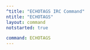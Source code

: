 ```yaml
---
^title: "ECHOTAGS IRC Command"
ntitle: "ECHOTAGS"
layout: command
notstarted: true

command: ECHOTAGS
---
```

